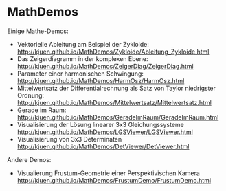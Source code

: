 MathDemos
=========

Einige Mathe-Demos:

* Vektorielle Ableitung am Beispiel der Zykloide:
  <http://kjuen.github.io/MathDemos/Zykloide/Ableitung_Zykloide.html>
* Das Zeigerdiagramm in der komplexen Ebene:
  <http://kjuen.github.io/MathDemos/ZeigerDiag/ZeigerDiag.html>
* Parameter einer harmonischen Schwingung:
  <http://kjuen.github.io/MathDemos/HarmOsz/HarmOsz.html>
* Mittelwertsatz der Differentialrechnung als Satz von Taylor
  niedrigster Ordnung:
  <http://kjuen.github.io/MathDemos/Mittelwertsatz/Mittelwertsatz.html>
* Gerade im Raum:
  <http://kjuen.github.io/MathDemos/GeradeImRaum/GeradeImRaum.html>
* Visualisierung der Lösung linearer 3x3 Gleichungssysteme
  <http://kjuen.github.io/MathDemos/LGSViewer/LGSViewer.html>
* Visualisierung von 3x3 Determinaten
  <http://kjuen.github.io/MathDemos/DetViewer/DetViewer.html>

Andere Demos:

* Visualierung Frustum-Geometrie einer Perspektivischen Kamera
  <http://kjuen.github.io/MathDemos/FrustumDemo/FrustumDemo.html>
